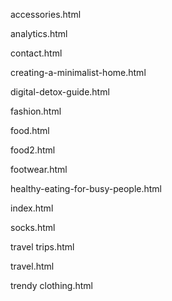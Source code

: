 accessories.html

 analytics.html

 contact.html
 
 creating-a-minimalist-home.html

 digital-detox-guide.html

fashion.html

 food.html

food2.html

footwear.html

 healthy-eating-for-busy-people.html

index.html

socks.html

 travel trips.html

travel.html

trendy clothing.html
